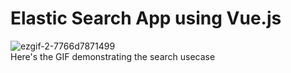 # Elastic Search App using Vue.js
![ezgif-2-7766d7871499](https://user-images.githubusercontent.com/12717969/90340460-f6eec680-e015-11ea-85be-4f4c823fd4c2.gif)
<br>Here's the GIF demonstrating the search usecase
